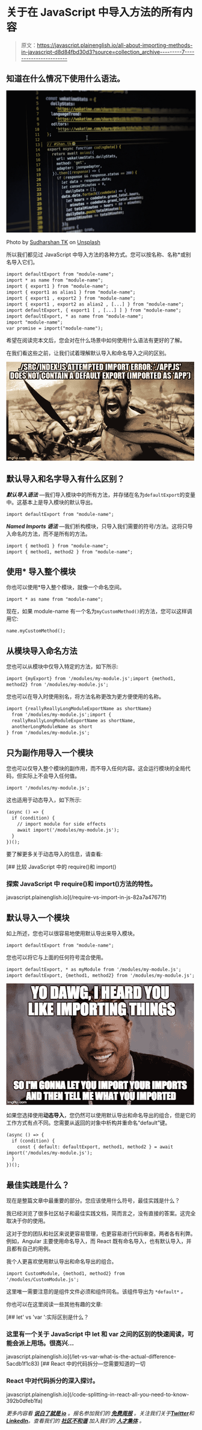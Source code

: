 # 关于在 JavaScript 中导入方法的所有内容

> 原文：<https://javascript.plainenglish.io/all-about-importing-methods-in-javascript-d8d84fbd30d3?source=collection_archive---------7----------------------->

## 知道在什么情况下使用什么语法。

![](img/3cc0bc28ef37f53fa32e7877d91c0c5a.png)

Photo by [Sudharshan TK](https://unsplash.com/@shantk18?utm_source=medium&utm_medium=referral) on [Unsplash](https://unsplash.com?utm_source=medium&utm_medium=referral)

所以我们都见过 JavaScript 中导入方法的各种方式。您可以按名称、名称*或别名导入它们。

```
import defaultExport from "module-name";
import * as name from "module-name";
import { export1 } from "module-name";
import { export1 as alias1 } from "module-name";
import { export1 , export2 } from "module-name";
import { export1 , export2 as alias2 , [...] } from "module-name";
import defaultExport, { export1 [ , [...] ] } from "module-name";
import defaultExport, * as name from "module-name";
import "module-name";
var promise = import("module-name");
```

希望在阅读完本文后，您会对在什么场景中如何使用什么语法有更好的了解。

在我们看这些之前，让我们试着理解默认导入和命名导入之间的区别。

![](img/721d47fea4579e85d15889f3e5c6d53b.png)

## **默认导入和名字导入有什么区别？**

***默认导入语法*** —我们导入模块中的所有方法，并存储在名为`defaultExport`的变量中。这基本上是导入模块的默认导出。

```
import defaultExport from "module-name";
```

***Named Imports 语法*** —我们析构模块，只导入我们需要的符号/方法。这将只导入命名的方法，而不是所有的方法。

```
import { method1 } from "module-name";
import { method1, method2 } from "module-name";
```

## **使用*** 导入整个模块

你也可以使用*导入整个模块，就像一个命名空间。

```
import * as name from "module-name";
```

现在，如果 module-name 有一个名为`myCustomMethod()`的方法，您可以这样调用它:

```
name.myCustomMethod();
```

## **从模块导入命名方法**

您也可以从模块中仅导入特定的方法，如下所示:

```
import {myExport} from '/modules/my-module.js';import {method1, method2} from '/modules/my-module.js';
```

您也可以在导入时使用别名，将方法名称更改为更方便使用的名称。

```
import {reallyReallyLongModuleExportName as shortName}
  from '/modules/my-module.js';import {
  reallyReallyLongModuleExportName as shortName,
  anotherLongModuleName as short
} from '/modules/my-module.js';
```

## **只为副作用导入一个模块**

您也可以仅导入整个模块的副作用，而不导入任何内容。这会运行模块的全局代码，但实际上不会导入任何值。

```
import '/modules/my-module.js';
```

这也适用于动态导入，如下所示:

```
(async () => {
  if (condition) {
    // import module for side effects
    await import('/modules/my-module.js');
  }
})();
```

要了解更多关于动态导入的信息，请查看:

[](/require-vs-import-in-js-82a7a47671f) [## 比较 JavaScript 中的 require()和 import()

### 探索 JavaScript 中 require()和 import()方法的特性。

javascript.plainenglish.io](/require-vs-import-in-js-82a7a47671f) 

## **默认导入一个模块**

如上所述，您也可以很容易地使用默认导出来导入模块。

```
import defaultExport from "module-name";
```

您也可以将它与上面的任何符号混合使用。

```
import defaultExport, * as myModule from '/modules/my-module.js';
import defaultExport, {method1, method2} from '/modules/my-module.js';
```

![](img/ac7beafc7ee912d7cde1ca4fed100ff5.png)

如果您选择使用**动态导入**，您仍然可以使用默认导出和命名导出的组合，但是它的工作方式有点不同。您需要从返回的对象中析构并重命名“default”键。

```
(async () => {
  if (condition) {
    const { default: defaultExport, method1, method2 } = await import('/modules/my-module.js');
  }
})();
```

## 最佳实践是什么？

现在是整篇文章中最重要的部分。您应该使用什么符号，最佳实践是什么？

我已经浏览了很多社区帖子和最佳实践文档，简而言之，没有直接的答案。这完全取决于你的使用。

这对于您的团队和社区来说更容易管理，也更容易进行代码审查。两者各有利弊。例如，Angular 主要使用命名导入，而 React 既有命名导入，也有默认导入，并且都有自己的用例。

我个人更喜欢使用默认导出和命名导出的组合。

```
import CustomModule, {method1, method2} from '/modules/CustomModule.js';
```

这里唯一需要注意的是组件文件必须和组件同名。该组件导出为 `*default*` *。*

你也可以在这里阅读一些其他有趣的文章:

[](/let-vs-var-what-is-the-actual-difference-5acdb1f1c83) [## let' vs 'var ':实际区别是什么？

### 这里有一个关于 JavaScript 中 let 和 var 之间的区别的快速阅读，可能会派上用场。很高兴…

javascript.plainenglish.io](/let-vs-var-what-is-the-actual-difference-5acdb1f1c83) [](/code-splitting-in-react-all-you-need-to-know-392b0dfeb1fa) [## React 中的代码拆分—您需要知道的一切

### React 中对代码拆分的深入探讨。

javascript.plainenglish.io](/code-splitting-in-react-all-you-need-to-know-392b0dfeb1fa) 

*更多内容看* [***说白了就是 io***](https://plainenglish.io/) *。报名参加我们的* [***免费周报***](http://newsletter.plainenglish.io/) *。关注我们关于*[***Twitter***](https://twitter.com/inPlainEngHQ)*和*[***LinkedIn***](https://www.linkedin.com/company/inplainenglish/)*。查看我们的* [***社区不和谐***](https://discord.gg/GtDtUAvyhW) *加入我们的* [***人才集体***](https://inplainenglish.pallet.com/talent/welcome) *。*